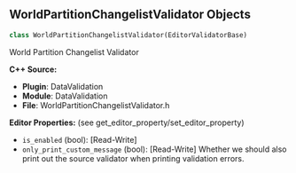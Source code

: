 ## WorldPartitionChangelistValidator Objects

```python
class WorldPartitionChangelistValidator(EditorValidatorBase)
```

World Partition Changelist Validator

**C++ Source:**

- **Plugin**: DataValidation
- **Module**: DataValidation
- **File**: WorldPartitionChangelistValidator.h

**Editor Properties:** (see get_editor_property/set_editor_property)

- ``is_enabled`` (bool):  [Read-Write]
- ``only_print_custom_message`` (bool):  [Read-Write] Whether we should also print out the source validator when printing validation errors.

<a id="unreal.EnhancedInputEditorSubsystem"></a>